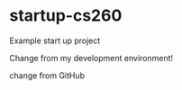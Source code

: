 # startup-cs260
Example start up project

Change from my development environment! 

change from GitHub
